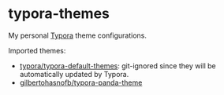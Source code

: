 # typora-themes
My personal [Typora](https://typora.io/) theme configurations.

Imported themes:
* [typora/typora-default-themes](https://github.com/typora/typora-default-themes): git-ignored since they will be automatically updated by Typora.
* [gilbertohasnofb/typora-panda-theme](https://github.com/gilbertohasnofb/typora-panda-theme)
